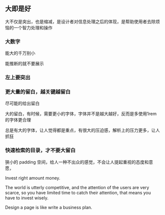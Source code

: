 ## 大即是好

大不仅是突出，也是缩减，是设计者对信息处理之后的体现，是帮助使用者去除烦恼的一个智力处理和操作

### 大数字

能大的千万别小

能推断的就不要展示

### 左上要突出

### 更大量的留白，越关键越留白

尽可能的给出留白

大的留白，有时候，需要更小的字体，字体并不是越大越好，反而是多使用1rem的字体更合理

总是有大的字体，让人觉得都是重点，有很大的压迫感，解析上的压力更多，让人抓狂

### 快速检索的目录，才不要大留白

狭小的 padding 空间，给人一种不出众的感觉，不会让人提起重视的态度和意愿，

Invest right amount money. 

The world is utterly competitive, and the attention of the users are very scarce, so you have limited time to catch their attention, that means you have to invest wisely.

Design a page is like write a business plan.
